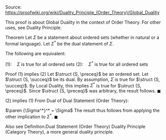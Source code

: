 # 

Source: https://proofwiki.org/wiki/Duality_Principle_(Order_Theory)/Global_Duality

This proof is about Global Duality in the context of Order Theory. For other uses, see Duality Principle.



Theorem
Let $\Sigma$ be a statement about ordered sets (whether in natural or a formal language).
Let $\Sigma^*$ be the dual statement of $\Sigma$.

The following are equivalent:

$(1): \quad \Sigma$ is true for all ordered sets
$(2): \quad \Sigma^*$ is true for all ordered sets


Proof
$(1)$ implies $(2)$
Let $\struct {S, \preceq}$ be an ordered set.
Let $\struct {S, \succeq}$ be its dual.
By assumption, $\Sigma$ is true for $\struct {S, \succeq}$.
By Local Duality, this implies $\Sigma^*$ is true for $\struct {S, \preceq}$.
Since $\struct {S, \preceq}$ was arbitrary, the result follows.
$\blacksquare$


$(2)$ implies $(1)$
From Dual of Dual Statement (Order Theory):

$\paren {\Sigma^*}^* = \Sigma$
The result thus follows from applying the other implication to $\Sigma^*$.
$\blacksquare$


Also see
Definition:Dual Statement (Order Theory)
Duality Principle (Category Theory), a more general duality principle.





